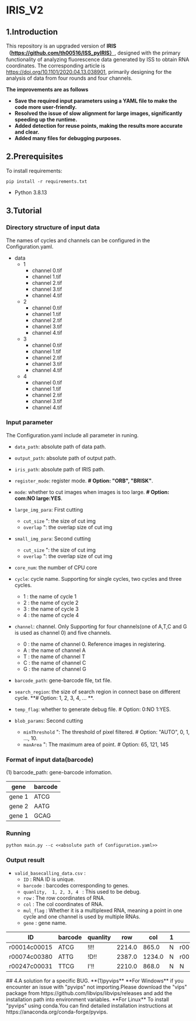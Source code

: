 # IRIS_V2
## 1.Introduction
This repository is an upgraded version of **IRIS（https://github.com/th00516/ISS_pyIRIS）**, designed with the primary functionality of analyzing fluorescence data generated by ISS to obtain RNA coordinates.
The corresponding article is https://doi.org/10.1101/2020.04.13.038901, primarily designing for the analysis of data from four rounds and four channels.  

**The improvements are as follows**
- **Save the required input parameters using a YAML file to make the code more user-friendly.**
- **Resolved the issue of slow alignment for large images, significantly speeding up the runtime.**
- **Added detection for reuse points, making the results more accurate and clear.**
- **Added many files for debugging purposes.**
## 2.Prerequisites
To install requirements:  
```
pip install -r requirements.txt
```  
- Python 3.8.13  
## 3.Tutorial
### Directory structure of input data
The names of cycles and channels can be configured in the Configuration.yaml.
- data
  - 1 
    - channel 0.tif
    - channel 1.tif
    - channel 2.tif
    - channel 3.tif
    - channel 4.tif
  - 2 
    - channel 0.tif
    - channel 1.tif
    - channel 2.tif
    - channel 3.tif
    - channel 4.tif
  - 3
    - channel 0.tif
    - channel 1.tif
    - channel 2.tif
    - channel 3.tif
    - channel 4.tif
  - 4
    - channel 0.tif
    - channel 1.tif
    - channel 2.tif
    - channel 3.tif
    - channel 4.tif
### Input parameter  

The Configuration.yaml include all parameter in runing. 

- `data_path`: absolute path of data path.

- `output_path`: absolute path of output path.
  
- `iris_path`: absolute path of IRIS path.

- `register_mode`: register mode. **# Option: "ORB", "BRISK"**.

- `mode`: whether to cut images when images is too large. **# Option: com:NO large:YES**.

- `large_img_para`: First cutting
  - `cut_size` ": the size of cut img
  - `overlap` ": the overlap size of cut img

- `small_img_para`: Second cutting
  - `cut_size` ": the size of cut img
  - `overlap` ": the overlap size of cut img

- `core_num`: the number of CPU core

- `cycle`: cycle name. Supporting for single cycles, two cycles and three cycles.
  - 1 : the name of cycle 1
  - 2 : the name of cycle 2
  - 3 : the name of cycle 3
  - 4 : the name of cycle 4

- `channel`: channel. Only Supporting for four channels(one of A,T,C and G is used as channel 0) and five channels.
  - 0 : the name of channel 0. Reference images in registering.
  - A : the name of channel A
  - T : the name of channel T
  - C : the name of channel C
  - G : the name of channel G
  
- `barcode_path`: gene-barcode file, txt file.

- `search_region`: the size of search region  in connect base on different cycle. **# Option: 1, 2, 3, 4, ... **.

- `temp_flag`: whether to generate debug file. # Option: 0:NO 1:YES.

- `blob_params`: Second cutting
  - `minThreshold` ": The threshold of pixel filtered. # Option: "AUTO", 0, 1, ..., 10.
  - `maxArea` ": The maximum area of point. # Option: 65, 121, 145

### Format of input data(barcode)
(1) barcode_path: gene-barcode infomation. 
<div align="center">
  
| gene | barcode |
| ------- | ------- |
| gene 1 | ATCG |
| gene 2 | AATG |
| gene 1 | GCAG |

</div>  

### Running
```
python main.py --c <<absolute path of Configuration.yaml>>
```
### Output result
- `valid_basecalling_data.csv` :
  - `ID` : RNA ID is unique.
  - `barcode` : barcodes corresponding to genes.
  - `quanlity,  1, 2, 3, 4 ` : This used to be debug.
  - `row` : The row coordinates of RNA.
  - `col` : The col coordinates of RNA.
  - `mul_flag` : Whether it is a multiplexed RNA, meaning a point in one cycle and one channel is used by multiple RNAs.
  - `gene` : gene name.
<div align="center">
  
| ID | barcode | quanlity | row | col | 1 | 2 | 3 | 4 | mul_flag | gene |
| ------- | ------- | ------- | ------- | ------- | ------- | ------- | ------- | ------- | ------- | ------- |
| r00014c00015 | ATCG | !I!! | 2214.0 | 865.0 | N | r00014c00015 | N | N | 0 | Cdhr1 |
| r00074c00380 | ATTG | !D!! | 2387.0 | 1234.0 | N | r00351c00384 | N | N | 1 | Cdhr1 |
| r00247c00031 | TTCG | I'!! | 2210.0 | 868.0 | N | N | N | N | 0 | Cdhr2 |

</div>  
## 4.A solution for a specific BUG.
**(1)pyvips**  
**For Windows**  
  if you encounter an issue with "pyvips" not importing.Please download the "vips"  package from https://github.com/libvips/libvips/releases and add the installation path into environment variables.  
**For Linux**  
  To install "pyvips" using conda.You can find detailed installation instructions at https://anaconda.org/conda-forge/pyvips.  


